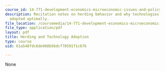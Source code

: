 ```yaml
---
course_id: 14-771-development-economics-microeconomic-issues-and-policy-models-fall-2008
description: Recitation notes on herding behavior and why technologies may not be
  adopted optimally.
file_location: /coursemedia/14-771-development-economics-microeconomic-issues-and-policy-models-fall-2008/61a548fdc6de968b56dcf78591f1c676_rec9.pdf
file_type: application/pdf
layout: pdf
title: Herding and Technology Adoption
type: course
uid: 61a548fdc6de968b56dcf78591f1c676

---
```

None
